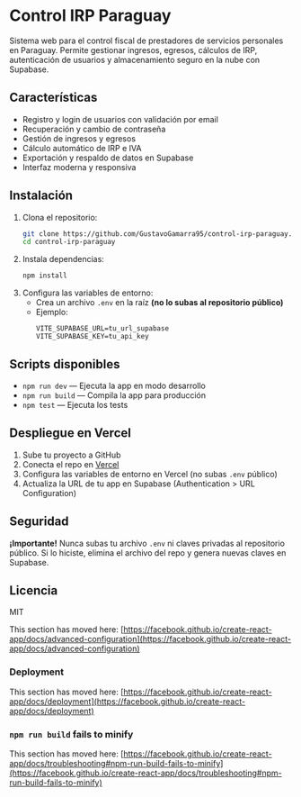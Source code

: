 # Control IRP Paraguay

Sistema web para el control fiscal de prestadores de servicios personales en Paraguay. Permite gestionar ingresos, egresos, cálculos de IRP, autenticación de usuarios y almacenamiento seguro en la nube con Supabase.

## Características
- Registro y login de usuarios con validación por email
- Recuperación y cambio de contraseña
- Gestión de ingresos y egresos
- Cálculo automático de IRP e IVA
- Exportación y respaldo de datos en Supabase
- Interfaz moderna y responsiva

## Instalación
1. Clona el repositorio:
	```sh
	git clone https://github.com/GustavoGamarra95/control-irp-paraguay.git
	cd control-irp-paraguay
	```
2. Instala dependencias:
	```sh
	npm install
	```
3. Configura las variables de entorno:
	- Crea un archivo `.env` en la raíz **(no lo subas al repositorio público)**
	- Ejemplo:
	  ```env
	  VITE_SUPABASE_URL=tu_url_supabase
	  VITE_SUPABASE_KEY=tu_api_key
	  ```

## Scripts disponibles
- `npm run dev` — Ejecuta la app en modo desarrollo
- `npm run build` — Compila la app para producción
- `npm test` — Ejecuta los tests

## Despliegue en Vercel
1. Sube tu proyecto a GitHub
2. Conecta el repo en [Vercel](https://vercel.com/)
3. Configura las variables de entorno en Vercel (no subas `.env` público)
4. Actualiza la URL de tu app en Supabase (Authentication > URL Configuration)

## Seguridad
**¡Importante!** Nunca subas tu archivo `.env` ni claves privadas al repositorio público. Si lo hiciste, elimina el archivo del repo y genera nuevas claves en Supabase.

## Licencia
MIT

This section has moved here: [https://facebook.github.io/create-react-app/docs/advanced-configuration](https://facebook.github.io/create-react-app/docs/advanced-configuration)

### Deployment

This section has moved here: [https://facebook.github.io/create-react-app/docs/deployment](https://facebook.github.io/create-react-app/docs/deployment)

### `npm run build` fails to minify

This section has moved here: [https://facebook.github.io/create-react-app/docs/troubleshooting#npm-run-build-fails-to-minify](https://facebook.github.io/create-react-app/docs/troubleshooting#npm-run-build-fails-to-minify)
